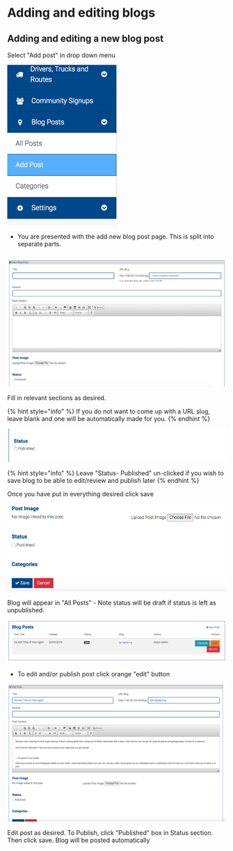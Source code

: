 # Adding and editing blogs

## Adding and editing a new blog post

Select "Add post" in drop down menu 

![Add Post](../.gitbook/assets/screen-shot-2019-08-27-at-5.22.08-pm.png)

* You are presented with the add new blog post page. This is split into separate parts.

### 

![New Blog Post](../.gitbook/assets/screen-shot-2019-08-27-at-5.26.34-pm.png)

Fill in relevant sections as desired.

{% hint style="info" %}
If you do not want to come up with a URL slug, leave blank and one will be automatically made for you.
{% endhint %}

![Status](../.gitbook/assets/screen-shot-2019-08-28-at-10.38.32-am.png)

{% hint style="info" %}
Leave "Status- Published" un-clicked if you wish to save blog to be able to edit/review and publish later
{% endhint %}

Once you have put in everything desired click save 

![Save](../.gitbook/assets/screen-shot-2019-08-28-at-10.42.12-am.png)

Blog will appear in "All Posts" - Note status will be draft if status is left as unpublished.

![](../.gitbook/assets/screen-shot-2019-08-28-at-10.47.55-am.png)

* To edit and/or publish post click orange "edit" button

![Editing post](../.gitbook/assets/screen-shot-2019-08-28-at-10.51.20-am.png)

Edit post as desired. To Publish, click "Published" box in Status section. Then click save. Blog will be posted automatically

